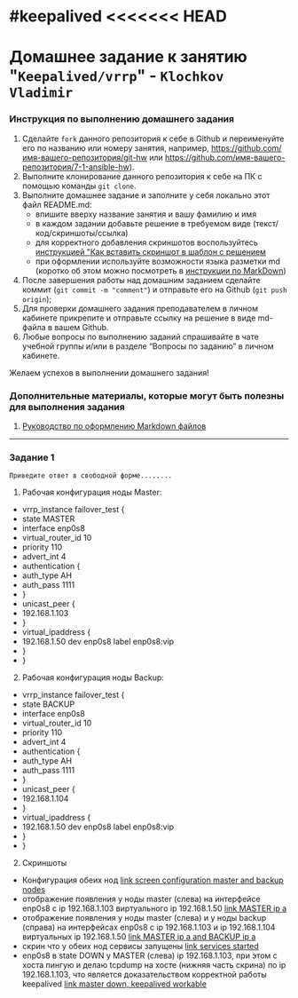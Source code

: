#keepalived
<<<<<<< HEAD
=======
# Домашнее задание к занятию "`Keepalived/vrrp`" - `Klochkov Vladimir`


### Инструкция по выполнению домашнего задания

   1. Сделайте `fork` данного репозитория к себе в Github и переименуйте его по названию или номеру занятия, например, https://github.com/имя-вашего-репозитория/git-hw или  https://github.com/имя-вашего-репозитория/7-1-ansible-hw).
   2. Выполните клонирование данного репозитория к себе на ПК с помощью команды `git clone`.
   3. Выполните домашнее задание и заполните у себя локально этот файл README.md:
      - впишите вверху название занятия и вашу фамилию и имя
      - в каждом задании добавьте решение в требуемом виде (текст/код/скриншоты/ссылка)
      - для корректного добавления скриншотов воспользуйтесь [инструкцией "Как вставить скриншот в шаблон с решением](https://github.com/netology-code/sys-pattern-homework/blob/main/screen-instruction.md)
      - при оформлении используйте возможности языка разметки md (коротко об этом можно посмотреть в [инструкции  по MarkDown](https://github.com/netology-code/sys-pattern-homework/blob/main/md-instruction.md))
   4. После завершения работы над домашним заданием сделайте коммит (`git commit -m "comment"`) и отправьте его на Github (`git push origin`);
   5. Для проверки домашнего задания преподавателем в личном кабинете прикрепите и отправьте ссылку на решение в виде md-файла в вашем Github.
   6. Любые вопросы по выполнению заданий спрашивайте в чате учебной группы и/или в разделе “Вопросы по заданию” в личном кабинете.
   
Желаем успехов в выполнении домашнего задания!
   
### Дополнительные материалы, которые могут быть полезны для выполнения задания

1. [Руководство по оформлению Markdown файлов](https://gist.github.com/Jekins/2bf2d0638163f1294637#Code)

---

### Задание 1

`Приведите ответ в свободной форме........`

1. Рабочая конфигурация ноды Master:
* vrrp_instance failover_test {
* state MASTER
* interface enp0s8
* virtual_router_id 10
* priority 110
* advert_int 4
* authentication {
* auth_type AH
* auth_pass 1111
* }
* unicast_peer {
* 192.168.1.103
* }
* virtual_ipaddress {
* 192.168.1.50 dev enp0s8 label enp0s8:vip
* }
* }

2. Рабочая конфигурация ноды Backup:
* vrrp_instance failover_test {
* state BACKUP
* interface enp0s8
* virtual_router_id 10
* priority 110
* advert_int 4
* authentication {
* auth_type AH
* auth_pass 1111
* }
* unicast_peer {
* 192.168.1.104
* }
* virtual_ipaddress {
* 192.168.1.50 dev enp0s8 label enp0s8:vip
* }
* }

2. Скриншоты
 - Конфигурация обеих нод [link screen configuration master and backup nodes](https://github.com/Klochkov777/keepalived/blob/master/screen/%D0%A1%D0%BD%D0%B8%D0%BC%D0%BE%D0%BA%20%D1%8D%D0%BA%D1%80%D0%B0%D0%BD%D0%B0%20%D0%BE%D1%82%202023-06-20%2002-38-33.png)
 - отображение появления у ноды master (слева) на интерфейсе enp0s8 c ip 192.168.1.103 виртуального ip 192.168.1.50 [link MASTER ip a](https://github.com/Klochkov777/keepalived/blob/master/screen/%D0%A1%D0%BD%D0%B8%D0%BC%D0%BE%D0%BA%20%D1%8D%D0%BA%D1%80%D0%B0%D0%BD%D0%B0%20%D0%BE%D1%82%202023-06-20%2002-09-45.png)
 - отображение появления у ноды master (слева) и у ноды backup (справа) на интерфейсах enp0s8 c ip 192.168.1.103 и ip 192.168.1.104 виртуальных ip 192.168.1.50 [link MASTER ip a and BACKUP ip a](https://github.com/Klochkov777/keepalived/blob/master/screen/%D0%A1%D0%BD%D0%B8%D0%BC%D0%BE%D0%BA%20%D1%8D%D0%BA%D1%80%D0%B0%D0%BD%D0%B0%20%D0%BE%D1%82%202023-06-20%2002-39-13.png)
 - скрин что у обеих нод сервисы запущены [link services started](https://github.com/Klochkov777/keepalived/blob/master/screen/%D0%A1%D0%BD%D0%B8%D0%BC%D0%BE%D0%BA%20%D1%8D%D0%BA%D1%80%D0%B0%D0%BD%D0%B0%20%D0%BE%D1%82%202023-06-20%2003-18-17.png)
 - enp0s8 в state DOWN у MASTER (слева) ip 192.168.1.103, при этом с хоста пингую и делаю tcpdump на хосте (нижняя часть скрина) по ip 192.168.1.103, что является доказательством корректной работы keepalived  [link master down, keepalived workable](https://github.com/Klochkov777/keepalived/blob/master/screen/%D0%A1%D0%BD%D0%B8%D0%BC%D0%BE%D0%BA%20%D1%8D%D0%BA%D1%80%D0%B0%D0%BD%D0%B0%20%D0%BE%D1%82%202023-06-20%2003-06-18.png)
